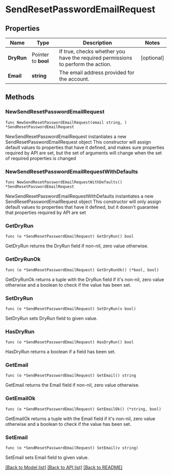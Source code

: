 # SendResetPasswordEmailRequest

## Properties

Name | Type | Description | Notes
------------ | ------------- | ------------- | -------------
**DryRun** | Pointer to **bool** | If true, checks whether you have the required permissions to perform the action. | [optional] 
**Email** | **string** | The email address provided for the account. | 

## Methods

### NewSendResetPasswordEmailRequest

`func NewSendResetPasswordEmailRequest(email string, ) *SendResetPasswordEmailRequest`

NewSendResetPasswordEmailRequest instantiates a new SendResetPasswordEmailRequest object
This constructor will assign default values to properties that have it defined,
and makes sure properties required by API are set, but the set of arguments
will change when the set of required properties is changed

### NewSendResetPasswordEmailRequestWithDefaults

`func NewSendResetPasswordEmailRequestWithDefaults() *SendResetPasswordEmailRequest`

NewSendResetPasswordEmailRequestWithDefaults instantiates a new SendResetPasswordEmailRequest object
This constructor will only assign default values to properties that have it defined,
but it doesn't guarantee that properties required by API are set

### GetDryRun

`func (o *SendResetPasswordEmailRequest) GetDryRun() bool`

GetDryRun returns the DryRun field if non-nil, zero value otherwise.

### GetDryRunOk

`func (o *SendResetPasswordEmailRequest) GetDryRunOk() (*bool, bool)`

GetDryRunOk returns a tuple with the DryRun field if it's non-nil, zero value otherwise
and a boolean to check if the value has been set.

### SetDryRun

`func (o *SendResetPasswordEmailRequest) SetDryRun(v bool)`

SetDryRun sets DryRun field to given value.

### HasDryRun

`func (o *SendResetPasswordEmailRequest) HasDryRun() bool`

HasDryRun returns a boolean if a field has been set.

### GetEmail

`func (o *SendResetPasswordEmailRequest) GetEmail() string`

GetEmail returns the Email field if non-nil, zero value otherwise.

### GetEmailOk

`func (o *SendResetPasswordEmailRequest) GetEmailOk() (*string, bool)`

GetEmailOk returns a tuple with the Email field if it's non-nil, zero value otherwise
and a boolean to check if the value has been set.

### SetEmail

`func (o *SendResetPasswordEmailRequest) SetEmail(v string)`

SetEmail sets Email field to given value.



[[Back to Model list]](../README.md#documentation-for-models) [[Back to API list]](../README.md#documentation-for-api-endpoints) [[Back to README]](../README.md)


